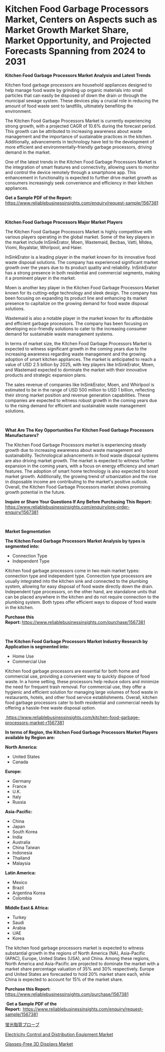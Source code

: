 <p><h1>Kitchen Food Garbage Processors Market, Centers on Aspects such as Market Growth Market Share, Market Opportunity, and Projected Forecasts Spanning from 2024 to 2031</h1></p><p><strong>Kitchen Food Garbage Processors Market Analysis and Latest Trends</strong></p>
<p><p>Kitchen food garbage processors are household appliances designed to help manage food waste by grinding up organic materials into small particles that can easily be disposed of down the drain or through the municipal sewage system. These devices play a crucial role in reducing the amount of food waste sent to landfills, ultimately benefiting the environment.</p><p>The Kitchen Food Garbage Processors Market is currently experiencing strong growth, with a projected CAGR of 10.6% during the forecast period. This growth can be attributed to increasing awareness about waste management and the importance of sustainable practices in the kitchen. Additionally, advancements in technology have led to the development of more efficient and environmentally-friendly garbage processors, driving demand in the market.</p><p>One of the latest trends in the Kitchen Food Garbage Processors Market is the integration of smart features and connectivity, allowing users to monitor and control the device remotely through a smartphone app. This enhancement in functionality is expected to further drive market growth as consumers increasingly seek convenience and efficiency in their kitchen appliances.</p></p>
<p><strong>Get a Sample PDF of the Report:&nbsp;</strong> <a href="https://www.reliablebusinessinsights.com/enquiry/request-sample/1567381">https://www.reliablebusinessinsights.com/enquiry/request-sample/1567381</a></p>
<p>&nbsp;</p>
<p><strong>Kitchen Food Garbage Processors Major Market Players</strong></p>
<p><p>The Kitchen Food Garbage Processors Market is highly competitive with various players operating in the global market. Some of the key players in the market include InSinkErator, Moen, Wastemaid, Becbas, Vatti, Midea, Viomi, Royalstar, Whirlpool, and Haier.</p><p>InSinkErator is a leading player in the market known for its innovative food waste disposal solutions. The company has experienced significant market growth over the years due to its product quality and reliability. InSinkErator has a strong presence in both residential and commercial segments, making it a prominent player in the market.</p><p>Moen is another key player in the Kitchen Food Garbage Processors Market known for its cutting-edge technology and sleek design. The company has been focusing on expanding its product line and enhancing its market presence to capitalize on the growing demand for food waste disposal solutions.</p><p>Wastemaid is also a notable player in the market known for its affordable and efficient garbage processors. The company has been focusing on developing eco-friendly solutions to cater to the increasing consumer demand for sustainable waste management systems.</p><p>In terms of market size, the Kitchen Food Garbage Processors Market is expected to witness significant growth in the coming years due to the increasing awareness regarding waste management and the growing adoption of smart kitchen appliances. The market is anticipated to reach a value of USD 2.5 billion by 2025, with key players like InSinkErator, Moen, and Wastemaid expected to dominate the market with their innovative products and strategic expansion plans.</p><p>The sales revenue of companies like InSinkErator, Moen, and Whirlpool is estimated to be in the range of USD 500 million to USD 1 billion, reflecting their strong market position and revenue generation capabilities. These companies are expected to witness robust growth in the coming years due to the rising demand for efficient and sustainable waste management solutions.</p></p>
<p>&nbsp;</p>
<p><strong>What Are The Key Opportunities For Kitchen Food Garbage Processors Manufacturers?</strong></p>
<p><p>The Kitchen Food Garbage Processors market is experiencing steady growth due to increasing awareness about waste management and sustainability. Technological advancements in food waste disposal systems are also driving market growth. The market is expected to witness further expansion in the coming years, with a focus on energy efficiency and smart features. The adoption of smart home technology is also expected to boost market growth. Additionally, the growing trend of urbanization and the rise in disposable income are contributing to the market's positive outlook. Overall, the Kitchen Food Garbage Processors market shows promising growth potential in the future.</p></p>
<p><strong>Inquire or Share Your Questions If Any Before Purchasing This Report:</strong> <a href="https://www.reliablebusinessinsights.com/enquiry/pre-order-enquiry/1567381">https://www.reliablebusinessinsights.com/enquiry/pre-order-enquiry/1567381</a></p>
<p>&nbsp;</p>
<p><strong>Market Segmentation</strong></p>
<p><strong>The Kitchen Food Garbage Processors Market Analysis by types is segmented into:</strong></p>
<p><ul><li>Connection Type</li><li>Independent Type</li></ul></p>
<p><p>Kitchen food garbage processors come in two main market types: connection type and independent type. Connection type processors are usually integrated into the kitchen sink and connected to the plumbing system, allowing for easy disposal of food waste directly down the drain. Independent type processors, on the other hand, are standalone units that can be placed anywhere in the kitchen and do not require connection to the plumbing system. Both types offer efficient ways to dispose of food waste in the kitchen.</p></p>
<p><strong>Purchase this Report:&nbsp;</strong><a href="https://www.reliablebusinessinsights.com/purchase/1567381">https://www.reliablebusinessinsights.com/purchase/1567381</a></p>
<p>&nbsp;</p>
<p><strong>The Kitchen Food Garbage Processors Market Industry Research by Application is segmented into:</strong></p>
<p><ul><li>Home Use</li><li>Commercial Use</li></ul></p>
<p><p>Kitchen food garbage processors are essential for both home and commercial use, providing a convenient way to quickly dispose of food waste. In a home setting, these processors help reduce odors and minimize the need for frequent trash removal. For commercial use, they offer a hygienic and efficient solution for managing large volumes of food waste in restaurants, hotels, and other food service establishments. Overall, kitchen food garbage processors cater to both residential and commercial needs by offering a hassle-free waste disposal option.</p></p>
<p><a href="https://www.reliablebusinessinsights.com/kitchen-food-garbage-processors-market-r1567381">&nbsp;https://www.reliablebusinessinsights.com/kitchen-food-garbage-processors-market-r1567381</a></p>
<p><strong>In terms of Region, the Kitchen Food Garbage Processors Market Players available by Region are:</strong></p>
<p>
    <p> <strong> North America: </strong>
        <ul>
            <li>United States</li>
            <li>Canada</li>
        </ul>
        </p> 
    <p> <strong> Europe: </strong>
        <ul>
            <li>Germany</li>
            <li>France</li>
            <li>U.K.</li>
            <li>Italy</li>
            <li>Russia</li>
        </ul>
        </p> 
    <p> <strong> Asia-Pacific: </strong>
        <ul>
            <li>China</li>
            <li>Japan</li>
            <li>South Korea</li>
            <li>India</li>
            <li>Australia</li>
            <li>China Taiwan</li>
            <li>Indonesia</li>
            <li>Thailand</li>
            <li>Malaysia</li>
        </ul>
        </p> 
    <p> <strong> Latin America: </strong>
        <ul>
            <li>Mexico</li>
            <li>Brazil</li>
            <li>Argentina Korea</li>
            <li>Colombia</li>
        </ul>
        </p> 
    <p> <strong> Middle East & Africa: </strong>
        <ul>
            <li>Turkey</li>
            <li>Saudi</li>
            <li>Arabia</li>
            <li>UAE</li>
            <li>Korea</li>
        </ul>
    </p>
    </p>
<p><p>The kitchen food garbage processors market is expected to witness substantial growth in the regions of North America (NA), Asia-Pacific (APAC), Europe, United States (USA), and China. Among these regions, North America and Asia-Pacific are projected to dominate the market with a market share percentage valuation of 35% and 30% respectively. Europe and United States are forecasted to hold 20% market share each, while China is expected to account for 15% of the market share.</p></p>
<p><strong>Purchase this Report: </strong><a href="https://www.reliablebusinessinsights.com/purchase/1567381">https://www.reliablebusinessinsights.com/purchase/1567381</a></p>
<p>&nbsp;<strong>Get a Sample PDF of the Report:&nbsp;&nbsp;</strong><a href="https://www.reliablebusinessinsights.com/enquiry/request-sample/1567381">https://www.reliablebusinessinsights.com/enquiry/request-sample/1567381</a></p>
<p><strong></strong></p>
<p><p><a href="https://github.com/pepo3k/Market-Research-Report-List-1/blob/main/375234691939.md">蛍光脂質プローブ</a></p><p><a href="https://view.publitas.com/reportprime-1/electricity-control-and-distribution-equipment-market-report-reveals-the-latest-trends-and-growth-opportunities-of-this-market/">Electricity Control and Distribution Equipment Market</a></p><p><a href="https://github.com/julyju69/Market-Research-Report-List-3/blob/main/glasses-free-3d-displays-market.md">Glasses-Free 3D Displays Market</a></p></p>